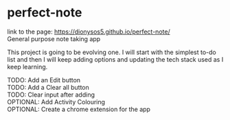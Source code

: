 # perfect-note
link to the page: https://dionysos5.github.io/perfect-note/ <br>
General purpose note taking app

This project is going to be evolving one. I will start with the simplest to-do list and then I will keep adding options and updating the tech stack used as I keep learning.

TODO: Add an Edit button\
TODO: Add a Clear all button\
TODO: Clear input after adding\
OPTIONAL: Add Activity Colouring\
OPTIONAL: Create a chrome extension for the app
